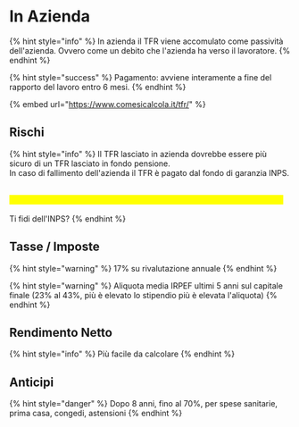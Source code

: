 # In Azienda

{% hint style="info" %}
In azienda il TFR viene accomulato come passività dell'azienda. Ovvero come un debito che l'azienda ha verso il lavoratore.
{% endhint %}

{% hint style="success" %}
Pagamento: avviene interamente a fine del rapporto del lavoro entro 6 mesi.
{% endhint %}

{% embed url="https://www.comesicalcola.it/tfr/" %}

## Rischi

{% hint style="info" %}
Il TFR lasciato in azienda dovrebbe essere più sicuro di un TFR lasciato in fondo pensione.\
In caso di fallimento dell'azienda il TFR è pagato dal fondo di garanzia INPS.

\
<mark style="color:yellow;">**Va richiesto entro 5 anni dalla data di conclusione del rapporto di lavoro.**</mark>\
\
Ti fidi dell'INPS?
{% endhint %}

## Tasse / Imposte

{% hint style="warning" %}
17% su rivalutazione annuale
{% endhint %}

{% hint style="warning" %}
Aliquota media IRPEF ultimi 5 anni sul capitale finale (23% al 43%, più è elevato lo stipendio più è elevata l'aliquota)
{% endhint %}

## Rendimento Netto

{% hint style="info" %}
Più facile da calcolare
{% endhint %}

## Anticipi

{% hint style="danger" %}
Dopo 8 anni, fino al 70%, per spese sanitarie, prima casa, congedi, astensioni
{% endhint %}
